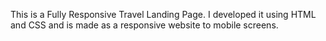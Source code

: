 This is a Fully Responsive Travel Landing Page.
I developed it using HTML and CSS and is made as a responsive website to mobile screens.